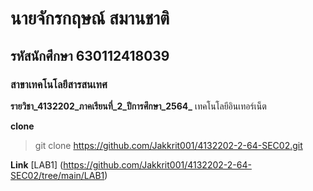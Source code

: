 # นายจักรกฤษณ์ สมานชาติ
## รหัสนักศึกษา 630112418039
### สาขาเทคโนโลยีสารสนเทศ

**รายวิชา_4132202_ภาคเรียนที่_2_ปีการศึกษา_2564_**
เทคโนโลยีอินเทอร์เน็ต

**clone**

> git clone https://github.com/Jakkrit001/4132202-2-64-SEC02.git

**Link**
[LAB1] (https://github.com/Jakkrit001/4132202-2-64-SEC02/tree/main/LAB1)